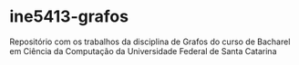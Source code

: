 # ine5413-grafos
Repositório com os trabalhos da disciplina de Grafos do curso de Bacharel em Ciência da Computação da Universidade Federal de Santa Catarina
